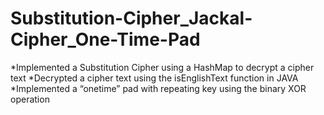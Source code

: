 # Substitution-Cipher_Jackal-Cipher_One-Time-Pad
*Implemented a Substitution Cipher using a HashMap to decrypt a cipher text
*Decrypted a cipher text using the isEnglishText function in JAVA
*Implemented a “onetime” pad with repeating key using the binary XOR operation

